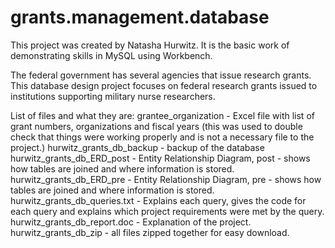 # grants.management.database

This project was created by Natasha Hurwitz.  It is the basic work of demonstrating skills in MySQL using Workbench.

The federal government has several agencies that issue research grants.  This database design project focuses on federal research grants issued to institutions supporting military nurse researchers.  

List of files and what they are:
grantee_organization - Excel file with list of grant numbers, organizations and fiscal years (this was used to double check that things were working properly and is not a necessary file to the project.)
hurwitz_grants_db_backup - backup of the database
hurwitz_grants_db_ERD_post - Entity Relationship Diagram, post - shows how tables are joined and where information is stored.
hurwitz_grants_db_ERD_pre - Entity Relationship Diagram, pre - shows how tables are joined and where information is stored.
hurwitz_grants_db_queries.txt - Explains each query, gives the code for each query and explains which project requirements were met by the query.
hurwitz_grants_db_report.doc - Explanation of the project.
hurwitz_grants_db_zip - all files zipped together for easy download.
